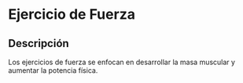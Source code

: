 # Ejercicio de Fuerza

## Descripción
Los ejercicios de fuerza se enfocan en desarrollar la masa muscular y aumentar la potencia física.